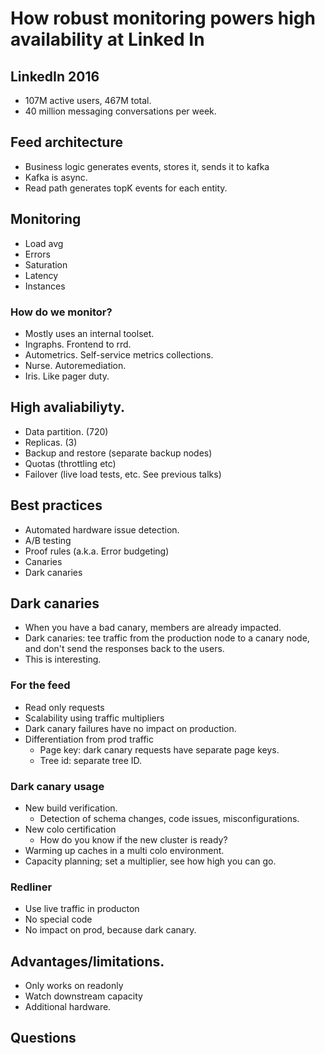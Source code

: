# How robust monitoring powers high availability at Linked In

## LinkedIn 2016
- 107M active users, 467M total.
- 40 million messaging conversations per week.

## Feed architecture
- Business logic generates events, stores it, sends it to kafka
- Kafka is async.
- Read path generates topK events for each entity.

## Monitoring
- Load avg
- Errors
- Saturation
- Latency
- Instances

### How do we monitor?
- Mostly uses an internal toolset.
- Ingraphs. Frontend to rrd.
- Autometrics. Self-service metrics collections.
- Nurse. Autoremediation.
- Iris. Like pager duty.

## High avaliabiliyty.
- Data partition. (720)
- Replicas. (3)
- Backup and restore (separate backup nodes)
- Quotas (throttling etc)
- Failover (live load tests, etc. See previous talks)

## Best practices
- Automated hardware issue detection.
- A/B testing
- Proof rules (a.k.a. Error budgeting)
- Canaries
- Dark canaries

## Dark canaries
- When you have a bad canary, members are already impacted.
- Dark canaries: tee traffic from the production node to a canary node, and
  don't send the responses back to the users.
- This is interesting.

### For the feed
- Read only requests
- Scalability using traffic multipliers
- Dark canary failures have no impact on production.
- Differentiation from prod traffic
  - Page key: dark canary requests have separate page keys.
  - Tree id: separate tree ID.

### Dark canary usage
- New build verification.
  - Detection of schema changes, code issues, misconfigurations.
- New colo certification
  - How do you know if the new cluster is ready?
- Warming up caches in a multi colo environment.
- Capacity planning; set a multiplier, see how high you can go.

### Redliner
- Use live traffic in producton
- No special code
- No impact on prod, because dark canary.

## Advantages/limitations.
- Only works on readonly
- Watch downstream capacity
- Additional hardware.

## Questions
